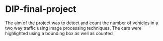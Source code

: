 # DIP-final-project
The aim of the project was to detect and count the number of vehicles in a two way traffic using image processing techniques. The cars were highlighted using a bounding box as well as counted
